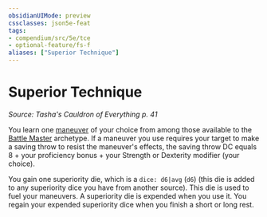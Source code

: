 ```yaml
---
obsidianUIMode: preview
cssclasses: json5e-feat
tags:
- compendium/src/5e/tce
- optional-feature/fs-f
aliases: ["Superior Technique"]
---
```

# Superior Technique
*Source: Tasha's Cauldron of Everything p. 41*  

You learn one [maneuver](4-Resources/Compendium/optional-features/list-maneuver-battle-master.md) of your choice from among those available to the [Battle Master](4-Resources/Compendium/classes/fighter-battle-master.md) archetype. If a maneuver you use requires your target to make a saving throw to resist the maneuver's effects, the saving throw DC equals 8 + your proficiency bonus + your Strength or Dexterity modifier (your choice).

You gain one superiority die, which is a `dice: d6|avg` (`d6`) (this die is added to any superiority dice you have from another source). This die is used to fuel your maneuvers. A superiority die is expended when you use it. You regain your expended superiority dice when you finish a short or long rest.